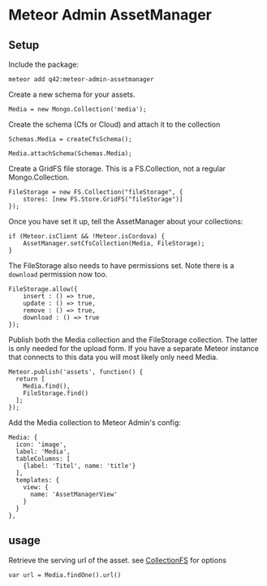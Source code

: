 Meteor Admin AssetManager
========



## Setup

Include the package:

	meteor add q42:meteor-admin-assetmanager

Create a new schema for your assets.

	Media = new Mongo.Collection('media');

Create the schema (Cfs or Cloud) and attach it to the collection

	Schemas.Media = createCfsSchema();

	Media.attachSchema(Schemas.Media);

Create a GridFS file storage. This is a FS.Collection, not a regular Mongo.Collection.

	FileStorage = new FS.Collection("fileStorage", {
		stores: [new FS.Store.GridFS("fileStorage")]
	});

Once you have set it up, tell the AssetManager about your collections:
	
	if (Meteor.isClient && !Meteor.isCordova) {
		AssetManager.setCfsCollection(Media, FileStorage);
	}
	  
The FileStorage also needs to have permissions set. Note there is a `download` permission now too.

	FileStorage.allow({
		insert : () => true,
		update : () => true,
		remove : () => true,
		download : () => true
	});

Publish both the Media collection and the FileStorage collection. The latter is only needed for the upload form. If you have a separate Meteor instance that connects to this data you will most likely only need Media.

	Meteor.publish('assets', function() {
	  return [
	    Media.find(),
	    FileStorage.find()
	  ];
	});



Add the Media collection to Meteor Admin's config:

    Media: {
      icon: 'image',
      label: 'Media',
      tableColumns: [
        {label: 'Titel', name: 'title'}
      ],
      templates: {
        view: {
          name: 'AssetManagerView'
        }
      }
    },




## usage

Retrieve the serving url of the asset. see [CollectionFS](https://github.com/CollectionFS/Meteor-CollectionFS) for options

	var url = Media.findOne().url()